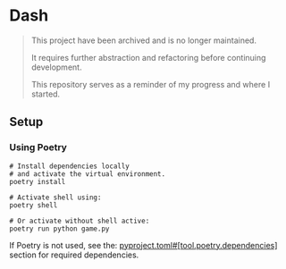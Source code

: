 # Dash

> This project have been archived and is no longer maintained.
>
> It requires further abstraction and refactoring before continuing development.
>
> This repository serves as a reminder of my progress and where I started.

## Setup

### Using Poetry

```shell
# Install dependencies locally
# and activate the virtual environment.
poetry install
```

```shell
# Activate shell using:
poetry shell
```

```shell
# Or activate without shell active:
poetry run python game.py
```

If Poetry is not used, see the:
[pyproject.toml#[tool.poetry.dependencies]](./pyproject.toml#[tool.poetry.dependencies])
section for required dependencies.
